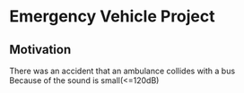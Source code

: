 # Emergency Vehicle Project

## Motivation
There was an accident that an ambulance collides with a bus<br/>
Because of the sound is small(<=120dB)
